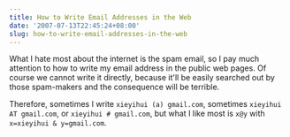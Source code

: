 ```yaml
---
title: How to Write Email Addresses in the Web
date: '2007-07-13T22:45:24+08:00'
slug: how-to-write-email-addresses-in-the-web
---
```


What I hate most about the internet is the spam email, so I pay much attention to how to write my email address in the public web pages. Of course we cannot write it directly, because it'll be easily searched out by those spam-makers and the consequence will be terrible.

Therefore, sometimes I write `xieyihui (a) gmail.com`, sometimes `xieyihui AT gmail.com`, or `xieyihui # gmail.com`, but what I like most is `x@y` with `x=xieyihui & y=gmail.com`.  

